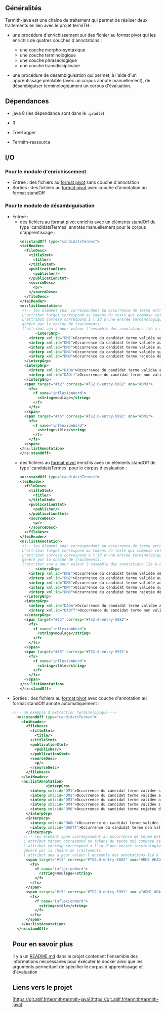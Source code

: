 ## Généralités
Termith-java est une chaîne de traitement qui permet de réaliser deux traitements en lien avec le projet termITH : 
- une procédure d'enrichissement sur des fichier au format pivot qui les enrichis de quatres couches d'annotations : 
    - une couche morpho-syntaxique 
    - une couche terminologique 
    - une couche phraséologique 
    - une couche transdisciplinaire 

- une procédure de désambiguisation qui permet, à l'aide d'un apprentissage préalable (avec un corpus annoté manuellement), de désambiguiser terminologiqument un corpus d'évaluation.  
## Dépendances
- java 8 (les dépendance sont dans le `.gradle`)
- R
- TreeTagger

- Termith-ressource
## I/O
### Pour le module d'enrichissement
- Entrée : des fichiers au [format pivot](TermITH/stdfSpec.md) sans couche d'annotation
- Sorties : des fichiers au [format pivot](TermITH/stdfSpec.md) avec couche d'annotation au format standOff

### Pour le module de désambiguisation
- Entrée : 
    - des fichiers au [format pivot](TermITH/stdfSpec.md) enrichis avec un éléments standOff de type 'candidatsTermes' annotés manuellement pour le corpus d'apprentissage :
        ```xml
      <ns:standOff type="candidatsTermes">
        <teiHeader>
          <fileDesc>
            <titleStmt>
              <title/>
            </titleStmt>
            <publicationStmt>
              <publisher/>
            </publicationStmt>
            <sourceDesc>
              <p/>
            </sourceDesc>
          </fileDesc>
        </teiHeader>
        <ns:listAnnotation>
         <!-- les élément span correspondent au occurrence de terme extraite.
         L'attribut target correspond au tokens du texte qui compose cette occurrence de terme.
         L'attribut corresp correspond à l'id d'une entrée terminologique présente dans la terminologie
         généré par la chaîne de traitements.
         l'attribut ana a pour valeur l'ensemble des annotations lié à ce termes -->
               <interpGrp>
            <interp xml:id="DM1">Occurrence du candidat terme validée seulement au niveau syntaxique</interp>
            <interp xml:id="DM2">Occurrence du candidat terme validée au niveau scientifique et syntaxique</interp>
            <interp xml:id="DM3">Occurrence du candidat terme validée au niveau disciplinaire, scientifique et syntaxique</interp>
            <interp xml:id="DM4">Occurrence du candidat terme validée sur tous les niveaux d'annotation. Elle est validée au niveau terminologique</interp>
            <interp xml:id="DM0">Occurrence du candidat terme rejetée dès le niveau syntaxique</interp>
          </interpGrp>
          <interpGrp>
            <interp xml:id="DAOn">Occurrence du candidat terme validée au niveau terminologique selon le système de désambiguïsation utilisé</interp>
            <interp xml:id="DAOff">Occurrence du candidat terme non valide par le système de désambiguïsation</interp>
          </interpGrp>
          <span target="#t2" corresp="#TS2.0-entry-5082" ana="#DM3">
            <fs>
              <f name="inflexionWord">
                <string>moulage</string>
              </f>
            </fs>
          </span>
          <span target="#t5" corresp="#TS2.0-entry-5991" ana="#DM1">
            <fs>
              <f name="inflexionWord">
                <string>stèle</string>
              </f>
            </fs>
          </span>
        </ns:listAnnotation>
      </ns:standOff>
       ``` 
    - des fichiers au [format pivot](TermITH/stdfSpec.md) enrichis avec un éléments standOff de type 'candidatsTermes' pour le corpus d'évaluation :
        ```xml
      <ns:standOff type="candidatsTermes">
        <teiHeader>
          <fileDesc>
            <titleStmt>
              <title/>
            </titleStmt>
            <publicationStmt>
              <publisher/>
            </publicationStmt>
            <sourceDesc>
              <p/>
            </sourceDesc>
          </fileDesc>
        </teiHeader>
        <ns:listAnnotation>
         <!-- les élément span correspondent au occurrence de terme extraite.
         L'attribut target correspond au tokens du texte qui compose cette occurrence de terme.
         L'attribut corresp correspond à l'id d'une entrée terminologique présente dans la terminologie
         généré par la chaîne de traitements.
         l'attribut ana a pour valeur l'ensemble des annotations lié à ce termes -->
               <interpGrp>
            <interp xml:id="DM1">Occurrence du candidat terme validée seulement au niveau syntaxique</interp>
            <interp xml:id="DM2">Occurrence du candidat terme validée au niveau scientifique et syntaxique</interp>
            <interp xml:id="DM3">Occurrence du candidat terme validée au niveau disciplinaire, scientifique et syntaxique</interp>
            <interp xml:id="DM4">Occurrence du candidat terme validée sur tous les niveaux d'annotation. Elle est validée au niveau terminologique</interp>
            <interp xml:id="DM0">Occurrence du candidat terme rejetée dès le niveau syntaxique</interp>
          </interpGrp>
          <interpGrp>
            <interp xml:id="DAOn">Occurrence du candidat terme validée au niveau terminologique selon le système de désambiguïsation utilisé</interp>
            <interp xml:id="DAOff">Occurrence du candidat terme non valide par le système de désambiguïsation</interp>
          </interpGrp>
          <span target="#t2" corresp="#TS2.0-entry-5082">
            <fs>
              <f name="inflexionWord">
                <string>moulage</string>
              </f>
            </fs>
          </span>
          <span target="#t5" corresp="#TS2.0-entry-5991">
            <fs>
              <f name="inflexionWord">
                <string>stèle</string>
              </f>
            </fs>
          </span>
        </ns:listAnnotation>
      </ns:standOff>
       ``` 
- Sorties : des fichiers au [format pivot](TermITH/stdfSpec.md) avec couche d'annotation au format standOff annoté automatiquement :
    ```xml
  <!-- un exemple d'extraction terminologique -->
      <ns:standOff type="candidatsTermes">
        <teiHeader>
          <fileDesc>
            <titleStmt>
              <title/>
            </titleStmt>
            <publicationStmt>
              <publisher/>
            </publicationStmt>
            <sourceDesc>
              <p/>
            </sourceDesc>
          </fileDesc>
        </teiHeader>
        <ns:listAnnotation>
                   <interpGrp>
            <interp xml:id="DM1">Occurrence du candidat terme validée seulement au niveau syntaxique</interp>
            <interp xml:id="DM2">Occurrence du candidat terme validée au niveau scientifique et syntaxique</interp>
            <interp xml:id="DM3">Occurrence du candidat terme validée au niveau disciplinaire, scientifique et syntaxique</interp>
            <interp xml:id="DM4">Occurrence du candidat terme validée sur tous les niveaux d'annotation. Elle est validée au niveau terminologique</interp>
            <interp xml:id="DM0">Occurrence du candidat terme rejetée dès le niveau syntaxique</interp>
          </interpGrp>
          <interpGrp>
            <interp xml:id="DAOn">Occurrence du candidat terme validée au niveau terminologique selon le système de désambiguïsation utilisé</interp>
            <interp xml:id="DAOff">Occurrence du candidat terme non valide par le système de désambiguïsation</interp>
          </interpGrp>
         <!-- les élément span correspondent au occurrence de terme extraite.
         L'attribut target correspond au tokens du texte qui compose cette occurrence de terme.
         L'attribut corresp correspond à l'id d'une entrée terminologique présente dans la terminologie
         généré par la chaîne de traitements.
         l'attribut ana a pour valeur l'ensemble des annotations lié à ce termes -->
          <span target="#t2" corresp="#TS2.0-entry-5082" ana="#DM3 #DAOff">
            <fs>
              <f name="inflexionWord">
                <string>moulage</string>
              </f>
            </fs>
          </span>
          <span target="#t5" corresp="#TS2.0-entry-5991" ana ="#DM1 #DAOn">
            <fs>
              <f name="inflexionWord">
                <string>stèle</string>
              </f>
            </fs>
          </span>
        </ns:listAnnotation>
      </ns:standOff>
     ```
     ## Pour en savoir plus
     Il y a un [README.md](https://git.atilf.fr/termith/termith-java/blob/develop/README.md) dans le projet contenant l'ensemble des informations néccéssaires pour éxécuter le docker ainsi que les arguments permettant de spécifier le corpus d'apprentissage et d'évaluation
     ## Liens vers le projet
     [https://git.atilf.fr/termith/termith-java](https://git.atilf.fr/termith/termith-java)